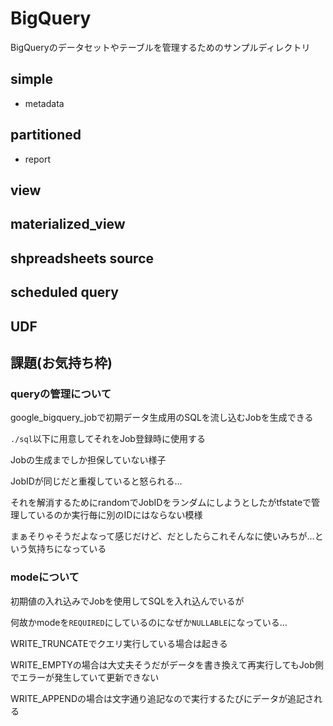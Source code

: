 # BigQuery

BigQueryのデータセットやテーブルを管理するためのサンプルディレクトリ

## simple
- metadata

## partitioned
- report

## view

## materialized_view

## shpreadsheets source

## scheduled query

## UDF

## 課題(お気持ち枠)
### queryの管理について

google_bigquery_jobで初期データ生成用のSQLを流し込むJobを生成できる

`./sql`以下に用意してそれをJob登録時に使用する

Jobの生成までしか担保していない様子

JobIDが同じだと重複していると怒られる…

それを解消するためにrandomでJobIDをランダムにしようとしたがtfstateで管理しているのか実行毎に別のIDにはならない模様

まぁそりゃそうだよなって感じだけど、だとしたらこれそんなに使いみちが…という気持ちになっている

### modeについて

初期値の入れ込みでJobを使用してSQLを入れ込んでいるが

何故かmodeを`REQUIRED`にしているのになぜか`NULLABLE`になっている…

WRITE_TRUNCATEでクエリ実行している場合は起きる

WRITE_EMPTYの場合は大丈夫そうだがデータを書き換えて再実行してもJob側でエラーが発生していて更新できない

WRITE_APPENDの場合は文字通り追記なので実行するたびにデータが追記される